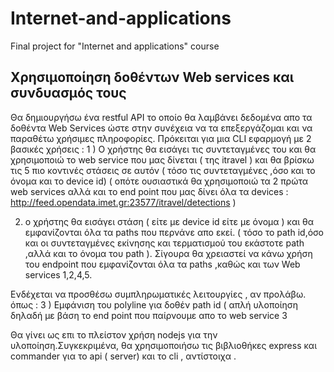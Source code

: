 # Internet-and-applications
Final project for "Internet and applications" course


## Χρησιμοποίηση δοθέντων Web services και συνδυασμός τους
Θα δημιουργήσω ένα restful API το οποίο θα λαμβάνει δεδομένα απο τα δοθέντα Web Services ώστε στην συνέχεια να τα επεξεργάζομαι και να παραθέτω χρήσιμες πληροφορίες.
Πρόκειται για μια CLI εφαρμογή  με 2 βασικές χρήσεις :
1 ) Ο χρήστης θα εισάγει τις συντεταγμένες του και θα χρησιμοποιώ το web service που μας δίνεται ( της itravel ) και θα βρίσκω τις 5 πιο κοντινές στάσεις σε αυτόν ( τόσο τις συντεταγμένες ,όσο και το όνομα και το device id) ( οπότε ουσιαστικά θα χρησιμοποιώ τα 2 πρώτα web services αλλά και το end point που μας δίνει όλα τα devices : http://feed.opendata.imet.gr:23577/itravel/detections ) 

2) o χρήστης θα εισάγει στάση ( είτε με device id είτε με όνομα ) και θα εμφανίζονται όλα τα paths που περνάνε απο εκεί. ( τόσο το path id,όσο και οι συντεταγμένες εκίνησης και τερματισμού του εκάστοτε path ,αλλά και το όνομα του path ).
Σίγουρα θα χρειαστεί να κάνω χρήση του endpoint που εμφανίζονται όλα τα paths ,καθώς και των Web services 1,2,4,5.



Ενδέχεται να προσθέσω συμπληρωματικές λειτουργίες , αν προλάβω. όπως : 3 ) Εμφάνιση του polyline για δοθέν path id ( απλή υλοποίηση δηλαδή με βάση το end point που παίρνουμε απο το web service 3

Θα γίνει ως επι το πλείστον χρήση nodejs για την υλοποίηση.Συγκεκριμένα, θα χρησιμοποιήσω τις βιβλιοθήκες express και commander για το api ( server)  και το cli , αντίστοιχα .


